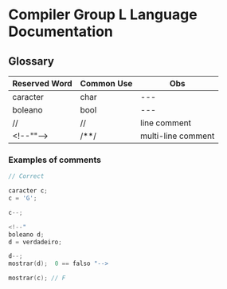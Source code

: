 # Compiler Group L Language Documentation 

## Glossary

| Reserved Word | Common Use | Obs |
|--- |--- |--- |
| caracter | char | --- |
| boleano | bool | --- |
| // | // | line comment |
| <\!--""--> | /\*\*/ | multi-line comment |


### Examples of comments

```cpp
// Correct

caracter c;
c = 'G';

c--;

<!--"
boleano d;
d = verdadeiro;

d--;
mostrar(d);  0 == falso "-->

mostrar(c); // F

```